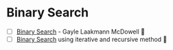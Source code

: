 # Binary Search
- [ ] [Binary Search](https://www.youtube.com/watch?v=P3YID7liBug) - Gayle Laakmann McDowell :movie_camera:
- [ ] [Binary Search](https://www.youtube.com/playlist?list=PLDN4rrl48XKpZkf03iYFl-O29szjTrs_O) using iterative and recursive method :movie_camera:
